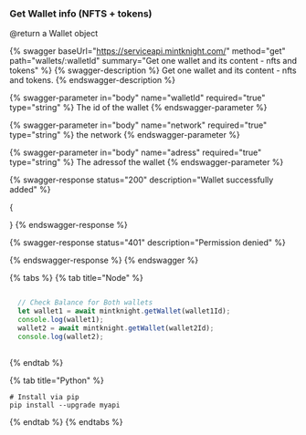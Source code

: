 ### Get Wallet info (NFTS + tokens)


@return a Wallet object

{% swagger baseUrl="https://serviceapi.mintknight.com/" method="get" path="wallets/:walletId" summary="Get one wallet and its content - nfts and tokens" %} {% swagger-description %} Get one wallet and its content - nfts and tokens. {% endswagger-description %}

{% swagger-parameter in="body" name="walletId" required="true" type="string" %} The id of the wallet {% endswagger-parameter %}

{% swagger-parameter in="body" name="network" required="true" type="string" %} the network {% endswagger-parameter %}

{% swagger-parameter in="body" name="adress" required="true" type="string" %} The adressof the wallet {% endswagger-parameter %}




{% swagger-response status="200" description="Wallet successfully added" %}

{

}
{% endswagger-response %}

{% swagger-response status="401" description="Permission denied" %}

{% endswagger-response %} {% endswagger %}




{% tabs %}
{% tab title="Node" %}
```javascript

  // Check Balance for Both wallets
  let wallet1 = await mintknight.getWallet(wallet1Id);
  console.log(wallet1);
  wallet2 = await mintknight.getWallet(wallet2Id);
  console.log(wallet2);
  
```
{% endtab %}

{% tab title="Python" %}
```
# Install via pip
pip install --upgrade myapi
```
{% endtab %}
{% endtabs %}

